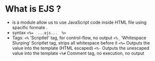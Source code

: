 # What is EJS ?
- is a module allow us to use JavaScript code inside HTML file using spacific formate .
- syntax 
`<%=  ...ejs...  %>`
- Tags:
`<%` 'Scriptlet' tag, for control-flow, no output
`<%_` ‘Whitespace Slurping’ Scriptlet tag, strips all whitespace before it
`<%=` Outputs the value into the template (HTML escaped)
`<%-` Outputs the unescaped value into the template
`<%#` Comment tag, no execution, no output